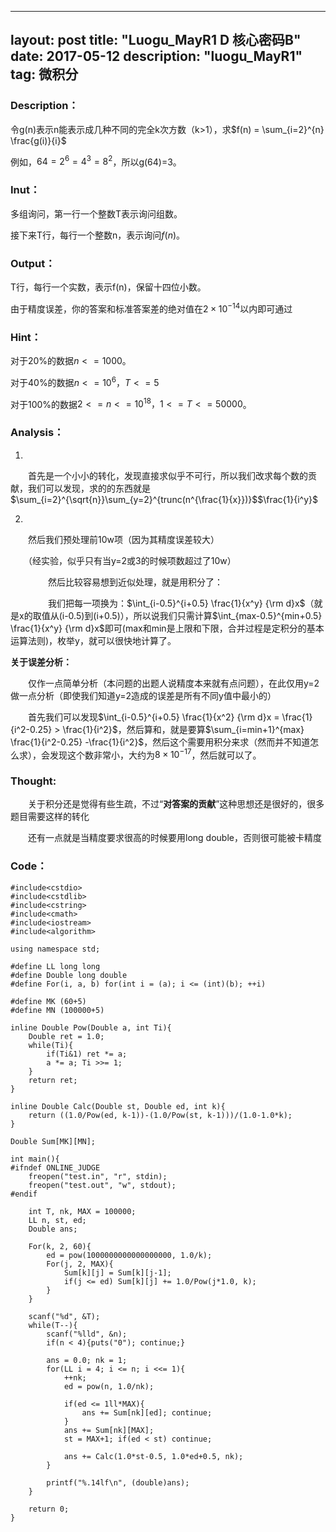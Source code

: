  ---
layout: post
title: "Luogu_MayR1 D 核心密码B"
date: 2017-05-12
description: "luogu_MayR1"
tag: 微积分
---

### **Description**：
令g(n)表示n能表示成几种不同的完全k次方数（k>1），求$f(n) = \sum_{i=2}^{n} \frac{g(i)}{i}$

例如，$64=2^6=4^3=8^2$，所以g(64)=3。

### **Inut**：

多组询问，第一行一个整数T表示询问组数。

接下来T行，每行一个整数n，表示询问$f(n)$。

### **Output**：

T行，每行一个实数，表示f(n)，保留十四位小数。

由于精度误差，你的答案和标准答案差的绝对值在$2×10^{-14}$以内即可通过

### **Hint**：

对于20%的数据$n <= 1000$。

对于40%的数据$n <= 10^6，T <= 5$

对于100%的数据$2<=n<=10^{18}，1 <= T <= 50000$。

### **Analysis**：

1.
　　首先是一个小小的转化，发现直接求似乎不可行，所以我们改求每个数的贡献，我们可以发现，求的的东西就是$\sum_{i=2}^{\sqrt{n}}\sum_{y=2}^{trunc(n^{\frac{1}{x}})}$$\frac{1}{i^y}$

2.
　　然后我们预处理前10w项（因为其精度误差较大）

　　（经实验，似乎只有当y=2或3的时候项数超过了10w）

　　
　　然后比较容易想到近似处理，就是用积分了：

　　
　　我们把每一项换为：$\int_{i-0.5}^{i+0.5} \frac{1}{x^y} {\rm d}x$（就是x的取值从(i-0.5)到(i+0.5)），所以说我们只需计算$\int_{max-0.5}^{min+0.5} \frac{1}{x^y} {\rm d}x$即可(max和min是上限和下限，合并过程是定积分的基本运算法则)，枚举y，就可以很快地计算了。

**关于误差分析：**

　　仅作一点简单分析（本问题的出题人说精度本来就有点问题），在此仅用y=2做一点分析（即使我们知道y=2造成的误差是所有不同y值中最小的）
　　

　　首先我们可以发现$\int_{i-0.5}^{i+0.5} \frac{1}{x^2} {\rm d}x =  \frac{1}{i^2-0.25} >  \frac{1}{i^2}$，然后算和，就是要算$\sum_{i=min+1}^{max} \frac{1}{i^2-0.25} -\frac{1}{i^2}$，然后这个需要用积分来求（然而并不知道怎么求），会发现这个数非常小，大约为$8×10^{-17}$，然后就可以了。

### **Thought**:
　　关于积分还是觉得有些生疏，不过“**对答案的贡献**”这种思想还是很好的，很多题目需要这样的转化

　　还有一点就是当精度要求很高的时候要用long double，否则很可能被卡精度

### **Code**：

	    
	#include<cstdio>
	#include<cstdlib>
	#include<cstring>
	#include<cmath>
	#include<iostream>
	#include<algorithm>
	
	using namespace std;
	
	#define LL long long
	#define Double long double
	#define For(i, a, b) for(int i = (a); i <= (int)(b); ++i)
	
	#define MK (60+5)
	#define MN (100000+5)
	
	inline Double Pow(Double a, int Ti){
	    Double ret = 1.0;
	    while(Ti){
	        if(Ti&1) ret *= a;
	        a *= a; Ti >>= 1;
	    }
	    return ret;
	}
	
	inline Double Calc(Double st, Double ed, int k){
	    return ((1.0/Pow(ed, k-1))-(1.0/Pow(st, k-1)))/(1.0-1.0*k);
	}
	
	Double Sum[MK][MN];
	
	int main(){
	#ifndef ONLINE_JUDGE
	    freopen("test.in", "r", stdin);
	    freopen("test.out", "w", stdout);
	#endif
	
	    int T, nk, MAX = 100000;
	    LL n, st, ed;
	    Double ans;
	
	    For(k, 2, 60){
	        ed = pow(1000000000000000000, 1.0/k);
	        For(j, 2, MAX){
	            Sum[k][j] = Sum[k][j-1];
	            if(j <= ed) Sum[k][j] += 1.0/Pow(j*1.0, k);
	        }
	    }
	
	    scanf("%d", &T);
	    while(T--){
	        scanf("%lld", &n);
	        if(n < 4){puts("0"); continue;}
	
	        ans = 0.0; nk = 1;
	        for(LL i = 4; i <= n; i <<= 1){
	            ++nk;     
	            ed = pow(n, 1.0/nk);
	
	            if(ed <= 1ll*MAX){
	                ans += Sum[nk][ed]; continue;
	            }
	            ans += Sum[nk][MAX];
	            st = MAX+1; if(ed < st) continue;
	            
	            ans += Calc(1.0*st-0.5, 1.0*ed+0.5, nk);
	        }
	
	        printf("%.14lf\n", (double)ans);
	    }
	
	    return 0;
	}
